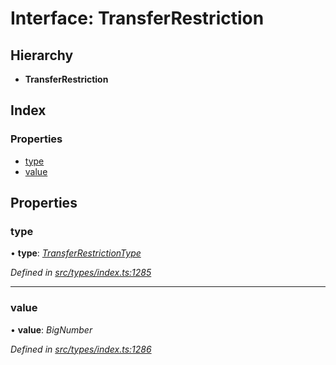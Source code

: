 # Interface: TransferRestriction

## Hierarchy

* **TransferRestriction**

## Index

### Properties

* [type](transferrestriction.md#type)
* [value](transferrestriction.md#value)

## Properties

###  type

• **type**: *[TransferRestrictionType](../enums/transferrestrictiontype.md)*

*Defined in [src/types/index.ts:1285](https://github.com/PolymathNetwork/polymesh-sdk/blob/38ee8078/src/types/index.ts#L1285)*

___

###  value

• **value**: *BigNumber*

*Defined in [src/types/index.ts:1286](https://github.com/PolymathNetwork/polymesh-sdk/blob/38ee8078/src/types/index.ts#L1286)*

